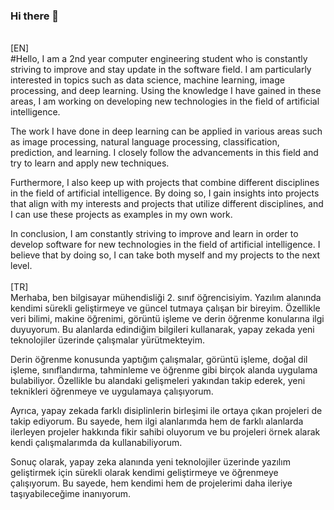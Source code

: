 ### Hi there 👋
<br>
[EN]
<br>
#Hello, 
I am a 2nd year computer engineering student who is constantly striving to improve and stay update in the software field. I am particularly interested in topics such as data science, machine learning, image processing, and deep learning. Using the knowledge I have gained in these areas, I am working on developing new technologies in the field of artificial intelligence.

The work I have done in deep learning can be applied in various areas such as image processing, natural language processing, classification, prediction, and learning. I closely follow the advancements in this field and try to learn and apply new techniques.

Furthermore, I also keep up with projects that combine different disciplines in the field of artificial intelligence. By doing so, I gain insights into projects that align with my interests and projects that utilize different disciplines, and I can use these projects as examples in my own work.

In conclusion, I am constantly striving to improve and learn in order to develop software for new technologies in the field of artificial intelligence. I believe that by doing so, I can take both myself and my projects to the next level.
<br>
<br>
[TR]
<br>
Merhaba, ben  bilgisayar mühendisliği 2. sınıf öğrencisiyim. Yazılım alanında kendimi sürekli geliştirmeye ve güncel tutmaya çalışan bir bireyim. Özellikle veri bilimi, makine öğrenimi, görüntü işleme ve derin öğrenme konularına ilgi duyuyorum. Bu alanlarda edindiğim bilgileri kullanarak, yapay zekada yeni teknolojiler üzerinde çalışmalar yürütmekteyim.

Derin öğrenme konusunda yaptığım çalışmalar, görüntü işleme, doğal dil işleme, sınıflandırma, tahminleme ve öğrenme gibi birçok alanda uygulama bulabiliyor. Özellikle bu alandaki gelişmeleri yakından takip ederek, yeni teknikleri öğrenmeye ve uygulamaya çalışıyorum.

Ayrıca, yapay zekada farklı disiplinlerin birleşimi ile ortaya çıkan projeleri de takip ediyorum. Bu sayede, hem ilgi alanlarımda hem de farklı alanlarda ilerleyen projeler hakkında fikir sahibi oluyorum ve bu projeleri örnek alarak kendi çalışmalarımda da kullanabiliyorum.

Sonuç olarak, yapay zeka alanında yeni teknolojiler üzerinde yazılım geliştirmek için sürekli olarak kendimi geliştirmeye ve öğrenmeye çalışıyorum. Bu sayede, hem kendimi hem de projelerimi daha ileriye taşıyabileceğime inanıyorum.
<!--
**sumeyyerginoz/sumeyyerginoz** is a ✨ _special_ ✨ repository because its `README.md` (this file) appears on your GitHub profile.

Here are some ideas to get you started:

- 🔭 I’m currently working on ...
- 🌱 I’m currently learning ...
- 👯 I’m looking to collaborate on ...
- 🤔 I’m looking for help with ...
- 💬 Ask me about ...
- 📫 How to reach me: ...
- 😄 Pronouns: ...
- ⚡ Fun fact: ...
-->

